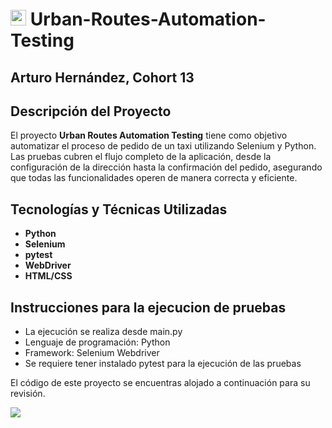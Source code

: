 
# <img src="https://media2.giphy.com/media/QssGEmpkyEOhBCb7e1/giphy.gif?cid=ecf05e47a0n3gi1bfqntqmob8g9aid1oyj2wr3ds3mg700bl&rid=giphy.gif" width ="25"><b> Urban-Routes-Automation-Testing </b> 

## Arturo Hernández, Cohort 13

## Descripción del Proyecto
El proyecto **Urban Routes Automation Testing** tiene como objetivo automatizar el proceso de pedido de un taxi utilizando Selenium y Python. Las pruebas cubren el flujo completo de la aplicación, desde la configuración de la dirección hasta la confirmación del pedido, asegurando que todas las funcionalidades operen de manera correcta y eficiente. 

## Tecnologías y Técnicas Utilizadas
- **Python**
- **Selenium**
- **pytest**
- **WebDriver**
- **HTML/CSS**

## Instrucciones para la ejecucion de pruebas

- La ejecución se realiza desde main.py
- Lenguaje de programación: Python
- Framework: Selenium Webdriver
- Se requiere tener instalado pytest para la ejecución de las pruebas

   
El código de este proyecto se encuentras alojado a continuación para su revisión.

<img src="https://user-images.githubusercontent.com/73097560/115834477-dbab4500-a447-11eb-908a-139a6edaec5c.gif"><br><br>






  

